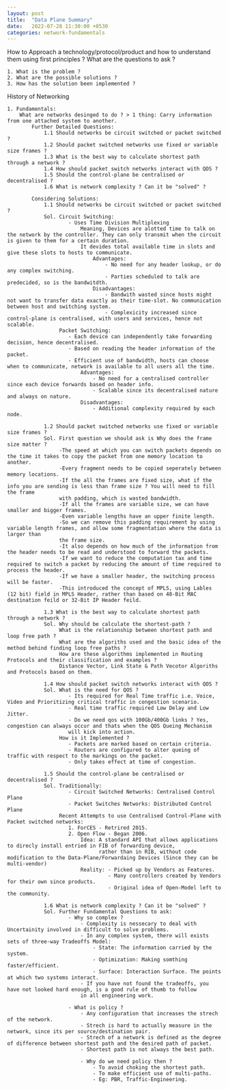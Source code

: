 ```yaml
---
layout: post
title:  "Data Plane Summary"
date:   2022-07-28 11:30:00 +0530
categories: network-fundamentals
---
```


How to Approach a technology/protocol/product and how to understand them using first principles ?
What are the questions to ask ?

    1. What is the problem ?
    2. What are the possible solutions ?
    3. How has the solution been implemented ?


History of Networking

    1. Fundamentals: 
        What are networks desinged to do ? > 1 thing: Carry information from one attached system to another.
            Further Detailed Questions:
                1.1 Should networks be circuit switched or packet switched ?
                1.2 Should packet switched networks use fixed or variable size frames ?
                1.3 What is the best way to calculate shortest path through a network ?
                1.4 How should packet switch networks interact with QOS ?
                1.5 Should the control-plane be centralised or decentralised ?
                1.6 What is network complexity ? Can it be "solved" ?

            Considering Solutions:
                1.1 Should networks be circuit switched or packet switched ?
                Sol. Circuit Switching:
                        - Uses Time Division Multiplexing
                            Meaning, Devices are alotted time to talk on the network by the controller. They can only transmit when the circuit is given to them for a certain duration. 
                            It devides total available time in slots and give these slots to hosts to communicate.
                                Advantages:
                                    - No need for any header lookup, or do any complex switching.
                                    - Parties scheduled to talk are predecided, so is the bandwitdth.
                                Disadvantages:
                                    - Bandwith wasted since hosts might not want to transfer data exactly as their time-slot. No communication between host and switching system.
                                    - Complexicity increased since control-plane is centralised, with users and services, hence not scalable.
                     Packet Switching:
                        - Each device can independently take forwarding decision, hence decentralised.
                        - Based on reading the header information of the packet.
                        - Efficient use of bandwidth, hosts can choose when to communicate, network is available to all users all the time.
                            Advantages:
                                - No need for a centralised controller since each device forwards based on header info.
                                - Scalable since its decentralised nature and always on nature.
                            Disadvantages:
                                - Additional complexity required by each node.
                
                1.2 Should packet switched networks use fixed or variable size frames ?
                Sol. First question we should ask is Why does the frame size matter ?
                     -The speed at which you can switch packets depends on the time it takes to copy the packet from one memory location to another.
                     -Every fragment needs to be copied seperately between memory locations.
                     -If the all the frames are fixed size, what if the info you are sending is less than frame size ? You will need to fill the frame
                     with padding, which is wasted bandwidth.
                     -If all the frames are variable size, we can have smaller and bigger frames.
                     -Even variable lengths have an upper finite length.
                     -So we can remove this padding requirement by using variable length frames, and allow some fragmentation where the data is larger than
                     the frame size.
                     -It also depends on how much of the information from the header needs to be read and understood to forward the packets.
                     -If we want to reduce the computation tax and time required to switch a packet by reducing the amount of time required to process the header.
                     -If we have a smaller header, the switching process will be faster.
                     -This introduced the concept of MPLS, using Lables (12 bit) field in MPLS Header, rather than based on 48-Bit MAC destination feild or 32-Bit IP Header feild.

                1.3 What is the best way to calculate shortest path through a network ?
                Sol. Why should be calculate the shortest-path ?
                     What is the relationship between shortest path and loop free path ?
                     What are the algoriths used and the basic idea of the method behind finding loop free paths ?
                     How are these algorithms implemented in Routing Protocols and their classification and examples ?
                     Distance Vector, Link State & Path Vecotor Algoriths and Protocols based on them.
                
                1.4 How should packet switch networks interact with QOS ?
                Sol. What is the need for QOS ?
                        - Its required for Real Time traffic i.e. Voice, Video and Prioritizing critical traffic in congestion scenario.
                        - Real time traffic required Low Delay and Low Jitter.
                        - Do we need qos with 100Gb/400Gb links ? Yes, congestion can always occur and thats when the QOS Queing Mechanism 
                        will kick into action.
                     How is it Implemented ?
                        - Packets are marked based on certain criteria.
                        - Routers are configured to alter queing of traffic with respect to the markings on the packet.
                        - Only takes effect at time of congestion.
                    
                1.5 Should the control-plane be centralised or decentralised ?
                Sol. Traditionally:
                        - Circuit Switched Networks: Centralised Control Plane
                        - Packet Switches Networks: Distributed Control Plane
                     Recent Attempts to use Centralised Control-Plane with Packet switched networks:
                        1. ForCES - Retrired 2015.
                        2. Open Flow - Began 2006.
                            Idea: A standard API that allows applications to direcly install entried in FIB of forwarding device,
                                  rather than in RIB, without code modification to the Data-Plane/Forwardaing Devices (Since they can be multi-vendor)
                            Reality: - Picked up by Vendors as Features.
                                     - Many controllers created by Vendors for their own since products.
                                     - Original idea of Open-Model left to the community.
                
                1.6 What is network complexity ? Can it be "solved" ?
                Sol. Further Fundamental Questions to ask:
                        - Why so complex ?
                            - Complexity is nessecary to deal with Uncertainity involved in difficult to solve problems.
                            - In any complex system, there will exists sets of three-way Tradeoffs Model:
                                - State: The information carried by the system.
                                - Optimization: Making somthing faster/efficient.
                                - Surface: Interaction Surface. The points at which two systems interact.
                            - If you have not found the tradeoffs, you have not looked hard enough, is a good rule of thumb to follow
                            in all engineering work.

                        - What is policy ?
                            - Any configuration that increases the strech of the network.
                            - Strech is hard to actually measure in the network, since its per source/destination pair.
                            - Strech of a network is defined as the degree of difference between shortest path and the desired path of packet.
                            - Shortest path is not always the best path.

                            - Why do we need policy then ?
                                - To avoid choking the shortest path.
                                - To make efficient use of multi-paths.
                                - Eg: PBR, Traffic-Engineering.

                




                

                


